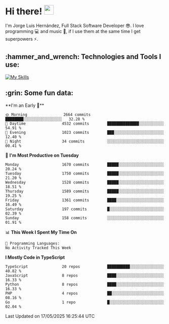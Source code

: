 <h1 align="left">
 <abc>
  <br>Hi there! <img src="https://user-images.githubusercontent.com/42378118/110234147-e3259600-7f4e-11eb-95be-0c4047144dea.gif" width="30"><br>
 </abc>
</h1>

I'm Jorge Luis Hernández, Full Stack Software Developer :sunglasses:. I love programming :computer: and music :musical_score:, if I use them at the same time I get superpowers :zap:. 


<h2 align="left">:hammer_and_wrench: Technologies and Tools I use:</h2>

[![My Skills](https://skillicons.dev/icons?i=js,ts,html,css,py,vue,react,next,nest,postgres,mysql)](https://skillicons.dev)

<h2 align="left">:grin: Some fun data:</h2>
<!--START_SECTION:waka-->
**I'm an Early 🐤** 

```text
🌞 Morning                2664 commits        ████████░░░░░░░░░░░░░░░░░   32.28 % 
🌆 Daytime                4532 commits        ██████████████░░░░░░░░░░░   54.91 % 
🌃 Evening                1023 commits        ███░░░░░░░░░░░░░░░░░░░░░░   12.40 % 
🌙 Night                  34 commits          ░░░░░░░░░░░░░░░░░░░░░░░░░   00.41 % 
```
📅 **I'm Most Productive on Tuesday** 

```text
Monday                   1670 commits        █████░░░░░░░░░░░░░░░░░░░░   20.24 % 
Tuesday                  1750 commits        █████░░░░░░░░░░░░░░░░░░░░   21.20 % 
Wednesday                1528 commits        █████░░░░░░░░░░░░░░░░░░░░   18.51 % 
Thursday                 1589 commits        █████░░░░░░░░░░░░░░░░░░░░   19.25 % 
Friday                   1361 commits        ████░░░░░░░░░░░░░░░░░░░░░   16.49 % 
Saturday                 197 commits         █░░░░░░░░░░░░░░░░░░░░░░░░   02.39 % 
Sunday                   158 commits         ░░░░░░░░░░░░░░░░░░░░░░░░░   01.91 % 
```


📊 **This Week I Spent My Time On** 

```text
💬 Programming Languages: 
No Activity Tracked This Week
```

**I Mostly Code in TypeScript** 

```text
TypeScript               20 repos            ██████████░░░░░░░░░░░░░░░   40.82 % 
JavaScript               8 repos             ████░░░░░░░░░░░░░░░░░░░░░   16.33 % 
Python                   8 repos             ████░░░░░░░░░░░░░░░░░░░░░   16.33 % 
PHP                      4 repos             ██░░░░░░░░░░░░░░░░░░░░░░░   08.16 % 
Go                       1 repo              █░░░░░░░░░░░░░░░░░░░░░░░░   02.04 % 
```




 Last Updated on 17/05/2025 16:25:44 UTC
<!--END_SECTION:waka-->
